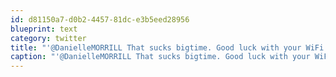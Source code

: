 ```yaml
---
id: d81150a7-d0b2-4457-81dc-e3b5eed28956
blueprint: text
category: twitter
title: "'@DanielleMORRILL That sucks bigtime. Good luck with your WiFi hunt, I'd offer my extra router but it's a long way away."
caption: "'@DanielleMORRILL That sucks bigtime. Good luck with your WiFi hunt, I'd offer my extra router but it's a long way away."
---
```


